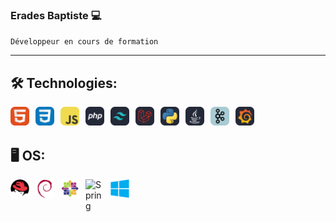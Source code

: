 ### Erades Baptiste 💻
 `Développeur en cours de formation ` 
 
 ---
 ## 🛠 Technologies: 
<img align="left" alt="Spring" width="30px" style="padding-right:10px;" src="https://github.com/tandpfun/skill-icons/blob/main/icons/HTML.svg"/>
<img align="left" alt="Spring" width="30px" style="padding-right:10px;" src="https://github.com/tandpfun/skill-icons/blob/main/icons/CSS.svg"/>
<img align="left" alt="Spring" width="30px" style="padding-right:10px;" src="https://github.com/tandpfun/skill-icons/blob/main/icons/JavaScript.svg"/>
<img align="left" alt="Spring" width="30px" style="padding-right:10px;" src="https://github.com/tandpfun/skill-icons/blob/main/icons/PHP-Dark.svg"/>
<img align="left" alt="Spring" width="30px" style="padding-right:10px;" src="https://github.com/tandpfun/skill-icons/blob/main/icons/TailwindCSS-Dark.svg"/>
<img align="left" alt="Spring" width="30px" style="padding-right:10px;" src="https://github.com/tandpfun/skill-icons/blob/main/icons/Laravel-Dark.svg"/>
<img align="left" alt="Spring" width="30px" style="padding-right:10px;" src="https://github.com/tandpfun/skill-icons/blob/main/icons/Python-Dark.svg"/>
<img align="left" alt="Spring" width="30px" style="padding-right:10px;" src="https://github.com/tandpfun/skill-icons/blob/main/icons/Java-Dark.svg"/>
<img align="left" alt="Spring" width="30px" style="padding-right:10px;" src="https://github.com/tandpfun/skill-icons/blob/main/icons/Kafka.svg"/>
<img align="left" alt="Spring" width="30px" style="padding-right:10px;" src="https://github.com/tandpfun/skill-icons/blob/main/icons/Grafana-Dark.svg"/>

<br><br>

## 🖥 OS:
<img align="left" alt="Spring" width="30px" style="padding-right:10px;" src="https://github.com/devicons/devicon/blob/master/icons/redhat/redhat-original.svg"/>
<img align="left" alt="Spring" width="30px" style="padding-right:10px;" src="https://github.com/devicons/devicon/blob/master/icons/debian/debian-plain.svg"/>
<img align="left" alt="Spring" width="30px" style="padding-right:10px;" src="https://github.com/devicons/devicon/blob/master/icons/centos/centos-original.svg"/>
<img align="left" alt="Spring" width="30px" style="padding-right:10px;" src="https://upload.wikimedia.org/wikipedia/commons/1/13/AlmaLinux_Icon_Logo.svg"/>
<img align="left" alt="Spring" width="30px" style="padding-right:10px;" src="https://github.com/devicons/devicon/blob/master/icons/windows8/windows8-original.svg"/>

<br><br>
---

